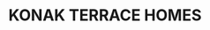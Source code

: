 ---
title: KONAK TERRACE HOMES
slug: /complexes/konak_terrace_homes
first: "Мы строим для вас комфортный и уютный комплекс, в котором есть все необходимое для вашего отдыха: море, солнце и красивая природа. Проект комплекса Konak Terrace Homes строится на 8.000 м2 и состоит из 4 блоков. Из больших окон квартир и балконов открывается замечательный вид на море и горы. Вся территория комплекса украшена красивым зеленым газоном и декоративными деревьями."
second: "<b>На территории & SPA комплекса:</b> 1 большой бассейн, 1 теннисный корт, 1 закрытый бассейн, крытая автостоянка, хамам, сауна, фитнес."
third: "<b>Технические характеристики:</b> Антибактериальный фасад, шумо- и гидроизоляция. Просторный и современный лифт. Противопожарная сигнализация. Центральная спутниковая система. Камеры защиты и слежения."
fourth: "<b>В квартирах:</b> стальные двери, домофон с видеосистемой. Подвесные потолки и точечное скрытое освещение. Моющаяся краска на стенах и полах из гранита первого класса. Фарфор, керамика и разработка дизайнеров кухонь и ванных комнат. Кондиционеры во всех комнатах, домашний телефон и ПВХ окна и двери на балкон с двойным остеклением и шумоизоляцией."
fifth:
footerLeft: "До центра Аланьи - 15 км.<br>
До аэропорта Газипаша - 15 км.<br>
До Анталии - 150 км.<br>
"
footerRight: "<b>БЛОКИ A, B, C, D, E, F, G 140 квартир:</b><br>
1 + 1,2 + 1 (50-110 кв.м)<br>
2 + 1 и 3 + 1 пентхаус (125 кв.м - 195 кв.м)<br>

(1 + 1 72 шт. - 2 + 1 33 шт. -2 + 1 дуплекс 17 шт. -3 + 1 дуплекс 18 шт.)<br>
"
type: complex
bck: ../images/konak-terrace-homes/TERRACE HOMES (1).jpg
secondImg: ../images/konak-terrace-homes/TERRACE HOMES (2).jpg
thirdImg: ../images/konak-terrace-homes/TERRACE HOMES (3).jpg
leftImg: ../images/konak-terrace-homes/TERRACE HOMES (4).jpg
rightImg: ../images/konak-terrace-homes/TERRACE HOMES (5).jpg
bottomImg: ../images/konak-terrace-homes/TERRACE HOMES (1).jpg
galleryBig: ../images/konak-terrace-homes/TERRACE HOMES (2).jpg
gallery: ['../images/konak-terrace-homes/TERRACE HOMES (1).jpg', '../images/konak-terrace-homes/TERRACE HOMES (3).jpg', '../images/konak-terrace-homes/TERRACE HOMES (4).jpg', '../images/konak-terrace-homes/TERRACE HOMES (5).jpg']
---